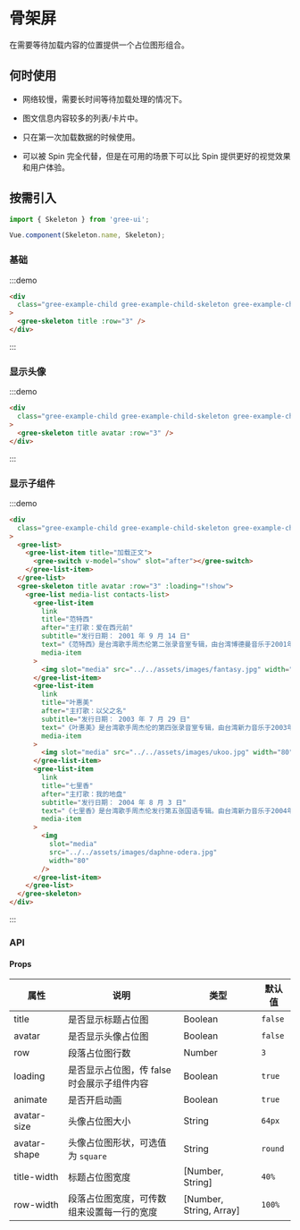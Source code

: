 # 骨架屏

在需要等待加载内容的位置提供一个占位图形组合。

## 何时使用

- 网络较慢，需要长时间等待加载处理的情况下。

- 图文信息内容较多的列表/卡片中。

- 只在第一次加载数据的时候使用。

- 可以被 Spin 完全代替，但是在可用的场景下可以比 Spin 提供更好的视觉效果和用户体验。

## 按需引入

```javascript
import { Skeleton } from 'gree-ui';

Vue.component(Skeleton.name, Skeleton);
```

### 基础

:::demo

```html
<div
  class="gree-example-child gree-example-child-skeleton gree-example-child-skeleton-0"
>
  <gree-skeleton title :row="3" />
</div>
```

:::

### 显示头像

:::demo

```html
<div
  class="gree-example-child gree-example-child-skeleton gree-example-child-skeleton-1"
>
  <gree-skeleton title avatar :row="3" />
</div>
```

:::

### 显示子组件

:::demo

```html
<div
  class="gree-example-child gree-example-child-skeleton gree-example-child-skeleton-1"
>
  <gree-list>
    <gree-list-item title="加载正文">
      <gree-switch v-model="show" slot="after"></gree-switch>
    </gree-list-item>
  </gree-list>
  <gree-skeleton title avatar :row="3" :loading="!show">
    <gree-list media-list contacts-list>
      <gree-list-item
        link
        title="范特西"
        after="主打歌：爱在西元前"
        subtitle="发行日期： 2001 年 9 月 14 日"
        text="《范特西》是台湾歌手周杰伦第二张录音室专辑，由台湾博德曼音乐于2001年9月14日发行。专辑名《范特西》来自英文“Fantasy”音译。"
        media-item
      >
        <img slot="media" src="../../assets/images/fantasy.jpg" width="80" />
      </gree-list-item>
      <gree-list-item
        link
        title="叶惠美"
        after="主打歌：以父之名"
        subtitle="发行日期： 2003 年 7 月 29 日"
        text="《叶惠美》是台湾歌手周杰伦的第四张录音室专辑，由台湾新力音乐于2003年7月31日发行。"
        media-item
      >
        <img slot="media" src="../../assets/images/ukoo.jpg" width="80" />
      </gree-list-item>
      <gree-list-item
        link
        title="七里香"
        after="主打歌：我的地盘"
        subtitle="发行日期： 2004 年 8 月 3 日"
        text="《七里香》是台湾歌手周杰伦发行第五张国语专辑。由台湾新力音乐于2004年8月3日发行。"
        media-item
      >
        <img
          slot="media"
          src="../../assets/images/daphne-odera.jpg"
          width="80"
        />
      </gree-list-item>
    </gree-list>
  </gree-skeleton>
</div>
```

:::

### API

#### Props

| 属性         | 说明                                        | 类型                    | 默认值  |
| ------------ | ------------------------------------------- | ----------------------- | ------- |
| title        | 是否显示标题占位图                          | Boolean                 | `false` |
| avatar       | 是否显示头像占位图                          | Boolean                 | `false` |
| row          | 段落占位图行数                              | Number                  | `3`     |
| loading      | 是否显示占位图，传 false 时会展示子组件内容 | Boolean                 | `true`  |
| animate      | 是否开启动画                                | Boolean                 | `true`  |
| avatar-size  | 头像占位图大小                              | String                  | `64px`  |
| avatar-shape | 头像占位图形状，可选值为 `square`           | String                  | `round` |
| title-width  | 标题占位图宽度                              | [Number, String]        | `40%`   |
| row-width    | 段落占位图宽度，可传数组来设置每一行的宽度  | [Number, String, Array] | `100%`  |

<script>
export default {
  data() {
    return {
      show: false
    };
  }
};
</script>
